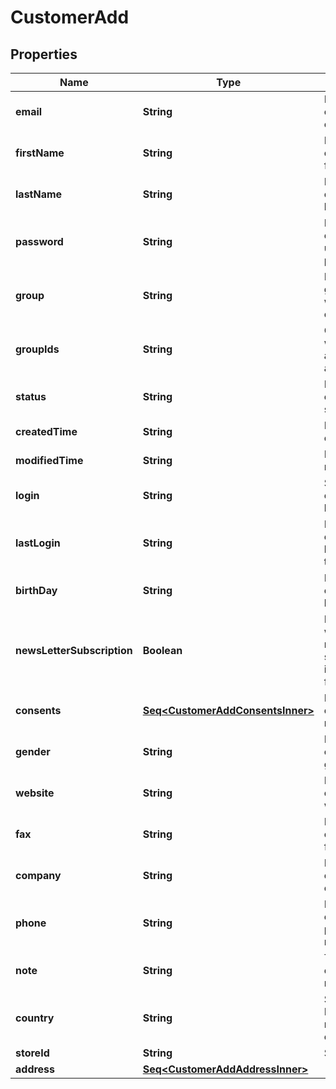 

# CustomerAdd


## Properties

Name | Type | Description | Notes
------------ | ------------- | ------------- | -------------
**email** | **String** | Defines customer&#39;s email | 
**firstName** | **String** | Defines customer&#39;s first name |  [optional]
**lastName** | **String** | Defines customer&#39;s last name |  [optional]
**password** | **String** | Defines customer&#39;s unique password |  [optional]
**group** | **String** | Defines the group where the customer |  [optional]
**groupIds** | **String** | Groups that will be assigned to a customer |  [optional]
**status** | **String** | Defines customer&#39;s status |  [optional]
**createdTime** | **String** | Entity&#39;s date creation |  [optional]
**modifiedTime** | **String** | Entity&#39;s date modification |  [optional]
**login** | **String** | Specifies customer&#39;s login name |  [optional]
**lastLogin** | **String** | Defines customer&#39;s last login time |  [optional]
**birthDay** | **String** | Defines customer&#39;s birthday |  [optional]
**newsLetterSubscription** | **Boolean** | Defines whether the newsletter subscription is available for the user |  [optional]
**consents** | [**Seq&lt;CustomerAddConsentsInner&gt;**](CustomerAddConsentsInner.md) | Defines consents to notifications |  [optional]
**gender** | **String** | Defines customer&#39;s gender |  [optional]
**website** | **String** | Link to customer website |  [optional]
**fax** | **String** | Defines customer&#39;s fax |  [optional]
**company** | **String** | Defines customer&#39;s company |  [optional]
**phone** | **String** | Defines customer&#39;s phone number |  [optional]
**note** | **String** | The customer note. |  [optional]
**country** | **String** | Specifies ISO code or name of country |  [optional]
**storeId** | **String** | Store Id |  [optional]
**address** | [**Seq&lt;CustomerAddAddressInner&gt;**](CustomerAddAddressInner.md) |  |  [optional]



